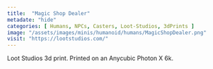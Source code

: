 ```yaml
---
title:  "Magic Shop Dealer"
metadate: "hide"
categories: [ Humans, NPCs, Casters, Loot-Studios, 3dPrints ]
image: "/assets/images/minis/humanoid/humans/MagicShopDealer.png"
visit: "https://lootstudios.com/"
---
```

Loot Studios 3d print.
Printed on an Anycubic Photon X 6k.